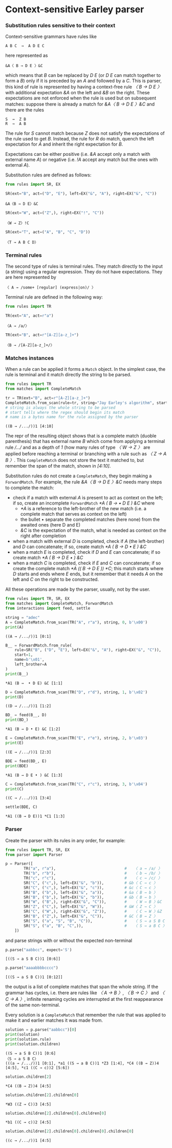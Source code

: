 
# Context-sensitive Earley parser

### Substitution rules sensitive to their context

Context-sensitive grammars have rules like

    A B C  →  A D E C

here represented as

    &A〈 B → D E 〉&C
    
which means that *B* can be replaced by *D E* (or *D E* can match together to 
form a *B*) only if it is preceded by an *A* and followed by a *C*. This is parser,
this kind of rule is represented by having a context-free rule *〈 B → D E 〉* 
with additional expectation *&A* on the left and *&B* on the right. These 
expectations are not enforced when the rule is used but on subsequent matches:
suppose there is already a match for *&A〈 B → D E 〉&C* and there are the rules

    S  →  Z B
    R  →  A B
    
The rule for *S* cannot match because *Z* does not satisfy the expectations
of the rule used to get *B*. Instead, the rule for *R* do match, quench the 
left expectation for *A* and inherit the right expectation for *B*.

Expectations can be either positive (i.e. *&A* accept only a match with external
name *A*) or negative (i.e. *!A* accept any match but the ones with external *A*).

Substitution rules are defined as follows:


```python
from rules import SR, EX

SR(ext="B", act=("D", "E"), left=EX("&", "A"), right=EX("&", "C"))
```




    &A〈B → D E〉&C




```python
SR(ext="W", act=("Z",), right=EX("!", "C"))
```




    〈W → Z〉!C




```python
SR(ext="T", act=("A", "B", "C", "D"))
```




    〈T → A B C D〉



### Terminal rules

The second type of rules is terminal rules. They match directly to the input
(a string) using a regular expression. They do not have expectations.
They are here represented by

    〈 A → /some+ [regular] (express|on)/ 〉

Terminal rule are defined in the following way:


```python
from rules import TR

TR(ext="A", act=r"a")
```




    〈A → /a/〉




```python
TR(ext="B", act=r"[A-Z][a-z_]+")
```




    〈B → /[A-Z][a-z_]+/〉



### Matches instances

When a rule can be applied it forms a `Match` object. In the simplest case, the
rule is terminal and it match directly the string to be parsed.


```python
from rules import TR
from matches import CompleteMatch

tr = TR(ext="B", act=r"[A-Z][a-z_]+")
CompleteMatch.from_scan(rule=tr, string="Jay Earley's algorithm", start=4, name=b'\x00')
# string is always the whole string to be parsed
# start tells where the regex should begin its match
# name is a bytes name for the rule assigned by the parser
```




    ((B → /.../))1 [4:10]



The repr of the resulting object shows that is a complete match (duoble 
parenthesis) that has external name *B* which come from applying a terminal 
rule */.../* and as a depth of *1* (how many rules of type *〈 W → Z 〉* are
applied before reaching a terminal or branching with a rule such as 
*〈 Z → A B 〉*. This `CompleteMatch` does not store the text it matched to,
but remember the span of the match, shown in *[4:10]*.

Substitution rules do not create a `CompleteMatch`, they begin making a
`ForwardMatch`. For example, the rule *&A〈 B → D E 〉&C* needs many steps
to complete the match:
 - check if a match with external *A* is present to act as context on the left;
   if so, create an incomplete `ForwardMatch` _*A ( B → • D E ) &C_ where
    - _*A_ is a reference to the left-brother of the new match (i.e. a complete
      match that serves as context on the left)
    - the bullet • separate the completed matches (here none) from the
      awaited ones (here D and E)
    - _&C_ is the expectation of the match, what is needed as context on the
      right after completion
 - when a match with external _D_ is completed, check if _A_ (the
   left-brother) and _D_ can concatenate; if so, create match _*A ( B → D • E ) &C_
 - when a match _E_ is completed, check if _D_ and _E_ can concatenate; if so
   create match _*A ( B → D E • ) &C_
 - when a match _C_ is completed, check if _E_ and _C_ can concatenate; if so
   create the complete match _*A (( B → D E )) *C_; this match starts where _D_
   starts and ends where _E_ ends, but it remember that it needs _A_ on the left
   and _C_ on the right to be constructed.

All these operations are made by the parser, usually, not by the user.


```python
from rules import TR, SR, EX
from matches import CompleteMatch, ForwardMatch
from interactions import feed, settle

string = "adec"
A = CompleteMatch.from_scan(TR("A", r"a"), string, 0, b'\x00')
print(A)
```

    ((A → /.../))1 [0:1]



```python
B__ = ForwardMatch.from_rule(
    rule=SR("B", ("D", "E"), left=EX("&", "A"), right=EX("&", "C")),
    start=1,
    name=b'\x01',
    left_brother=A
)
print(B__)
```

    *A1 (B →  • D E) &C [1:1]



```python
D = CompleteMatch.from_scan(TR("D", r"d"), string, 1, b'\x02')
print(D)
```

    ((D → /.../))1 [1:2]



```python
BD_ = feed(B__, D)
print(BD_)
```

    *A1 (B → D • E) &C [1:2]



```python
E = CompleteMatch.from_scan(TR("E", r"e"), string, 2, b'\x03')
print(E)
```

    ((E → /.../))1 [2:3]



```python
BDE = feed(BD_, E)
print(BDE)
```

    *A1 (B → D E • ) &C [1:3]



```python
C = CompleteMatch.from_scan(TR("C", r"c"), string, 3, b'\x04')
print(C)
```

    ((C → /.../))1 [3:4]



```python
settle(BDE, C)
```




    *A1 ((B → D E))1 *C1 [1:3]



### Parser

Create the parser with its rules in any order, for example:


```python
from rules import TR, SR, EX
from parser import Parser

p = Parser([
        TR("a", r"a"),                              #   〈 a → /a/ 〉
        TR("b", r"b"),                              #   〈 b → /b/ 〉
        TR("c", r"c"),                              #   〈 c → /c/ 〉
        SR("C", ("c",), left=EX("&", "b")),         # &b〈 C → c 〉
        SR("C", ("c",), left=EX("&", "c")),         # &c〈 C → c 〉
        SR("B", ("b",), left=EX("&", "a")),         # &a〈 B → b 〉
        SR("B", ("b",), left=EX("&", "b")),         # &b〈 B → b 〉
        SR("W", ("B",), right=EX("&", "C")),        #   〈 W → B 〉&C
        SR("Z", ("C",), left=EX("&", "W")),         # &W〈 Z → C 〉
        SR("C", ("W",), right=EX("&", "Z")),        #   〈 C → W 〉&Z
        SR("B", ("Z",), left=EX("&", "C")),         # &C〈 B → Z 〉
        SR("S", ("a", "S", "B", "C")),              #   〈 S → a S B C 〉
        SR("S", ("a", "B", "C",)),                  #   〈 S → a B C 〉
    ])
```

and parse strings with or without the expected non-terminal


```python
p.parse("aabbcc", expect='S')
```




    [((S → a S B C))1 [0:6]]




```python
p.parse("aaaabbbbcccc")
```




    [((S → a S B C))1 [0:12]]



the output is a list of complete matches that span the whole string. If
the grammar has cycles, i.e. there are rules like _〈 A → B 〉_, _〈 B → C 〉_
and _〈 C → A 〉_, infinite renaming cycles are interrupted at the first
reappearance of the same non-terminal.

Every solution is a `CompleteMatch` that remember the rule that was applied
to make it and earlier matches it was made from.


```python
solution = p.parse("aabbcc")[0]
print(solution)
print(solution.rule)
print(solution.children)
```

    ((S → a S B C))1 [0:6]
    〈S → a S B C〉
    (((a → /.../))1 [0:1], *a1 ((S → a B C))1 *Z3 [1:4], *C4 ((B → Z))4 [4:5], *c1 ((C → c))2 [5:6])



```python
solution.children[2]
```




    *C4 ((B → Z))4 [4:5]




```python
solution.children[2].children[0]
```




    *W3 ((Z → C))3 [4:5]




```python
solution.children[2].children[0].children[0]
```




    *b1 ((C → c))2 [4:5]




```python
solution.children[2].children[0].children[0].children[0]
```




    ((c → /.../))1 [4:5]


